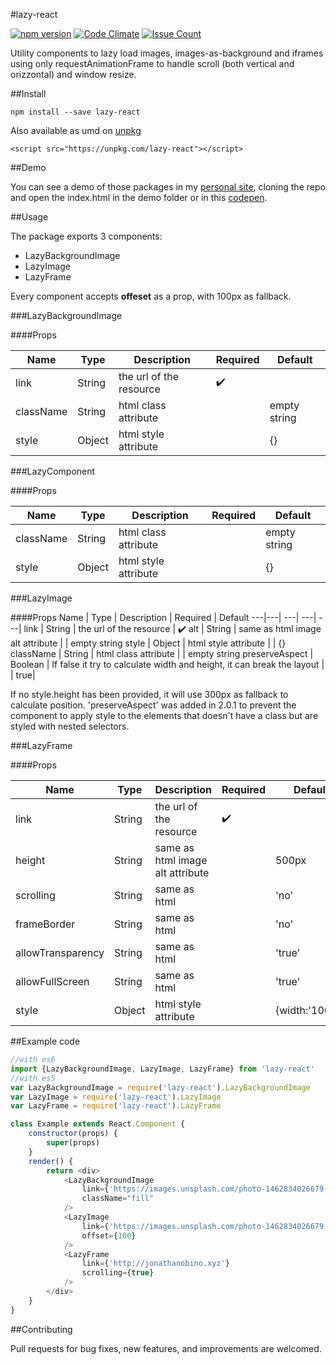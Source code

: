 #lazy-react

[![npm version](https://badge.fury.io/js/lazy-react.svg)](https://badge.fury.io/js/lazy-react) [![Code Climate](https://codeclimate.com/github/jonathanobino/react-lazy/badges/gpa.svg)](https://codeclimate.com/github/jonathanobino/react-lazy) [![Issue Count](https://codeclimate.com/github/jonathanobino/react-lazy/badges/issue_count.svg)](https://codeclimate.com/github/jonathanobino/react-lazy)

Utility components to lazy load images, images-as-background and iframes using only requestAnimationFrame to handle scroll (both vertical and orizzontal) and window resize.

##Install

`npm install --save lazy-react`  

Also available as umd on [unpkg](https://unpkg.com/lazy-react) 

`<script src="https://unpkg.com/lazy-react"></script>`

##Demo

You can see a demo of those packages in my [personal site](http://jonathanobino.xyz), cloning the repo and open the index.html in the demo folder or in this [codepen](http://codepen.io/jonathanobino/full/mOdXNb/).

##Usage

The package exports 3 components:

- LazyBackgroundImage
- LazyImage
- LazyFrame

Every component accepts **offeset** as a prop, with 100px as fallback.

###LazyBackgroundImage

####Props

Name | Type | Description | Required | Default
---|---| ---| ---| ---|
link | String | the url of the resource | ✔️
className  | String | html class attribute |  | empty string
style  | Object | html style attribute |  | {}

###LazyComponent

####Props

Name | Type | Description | Required | Default
---|---| ---| ---| ---|
className  | String | html class attribute |  | empty string
style  | Object | html style attribute |  | {}

###LazyImage

####Props
Name | Type | Description | Required | Default
---|---| ---| ---| ---|
link | String | the url of the resource | ✔️
alt  | String | same as html image alt attribute |  | empty string
style  | Object | html style attribute |  | {}
className  | String | html class attribute |  | empty string
preserveAspect | Boolean | If false it try to calculate width and height, it can break the layout | | true|

If no style.height has been provided, it will use 300px as fallback to calculate position.
'preserveAspect' was added in 2.0.1 to prevent the component to apply style to the elements that doesn't have a class but are styled with nested selectors.

###LazyFrame

####Props

Name | Type | Description | Required | Default
---|---| ---| ---| ---|
link  | String | the url of the resource | ✔️
height  | String | same as html image alt attribute |  | 500px
scrolling | String | same as html |  | 'no'
frameBorder  | String | same as html |  | 'no'
allowTransparency  | String | same as html |  | 'true'
allowFullScreen  | String | same as html |  | 'true'
style  | Object | html style attribute |  | {width:'100%'}

##Example code

```javascript
//with es6
import {LazyBackgroundImage, LazyImage, LazyFrame} from 'lazy-react'
//with es5
var LazyBackgroundImage = require('lazy-react').LazyBackgroundImage
var LazyImage = require('lazy-react').LazyImage
var LazyFrame = require('lazy-react').LazyFrame

class Example extends React.Component {
	constructor(props) {
		super(props)
	}
	render() {
		return <div>
			<LazyBackgroundImage 
				link={'https://images.unsplash.com/photo-1462834026679-7c03bf571a67?ixlib=rb-0.3.5&q=80&fm=jpg&crop=entropy&cs=tinysrgb&s=6e160dc1e65511df7bf1c461f8a93c82'} 
				className="fill"
			/>
			<LazyImage 
				link={'https://images.unsplash.com/photo-1462834026679-7c03bf571a67?ixlib=rb-0.3.5&q=80&fm=jpg&crop=entropy&cs=tinysrgb&s=6e160dc1e65511df7bf1c461f8a93c82'} 
				offset={100}
			/>
			<LazyFrame 
				link={'http://jonathanobino.xyz'} 
				scrolling={true}
			/>
		</div>
	}
}
```

##Contributing

Pull requests for bug fixes, new features, and improvements are welcomed.